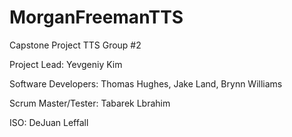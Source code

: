 # MorganFreemanTTS
Capstone Project TTS Group #2

Project Lead:
Yevgeniy Kim

Software Developers:
Thomas Hughes,
Jake Land,
Brynn Williams

Scrum Master/Tester:
Tabarek Lbrahim

ISO:
DeJuan Leffall
